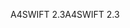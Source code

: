 <span data-ttu-id="e3fe5-101">A4SWIFT 2.3</span><span class="sxs-lookup"><span data-stu-id="e3fe5-101">A4SWIFT 2.3</span></span>